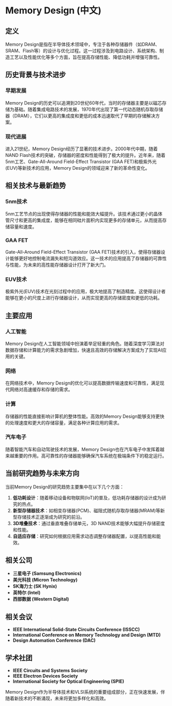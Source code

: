 # Memory Design (中文)

## 定义

Memory Design是指在半导体技术领域中，专注于各种存储器件（如DRAM、SRAM、Flash等）的设计与优化过程。这一过程涉及到电路设计、系统架构、制造工艺以及性能优化等多个方面，旨在提高存储性能、降低功耗并增强可靠性。

## 历史背景与技术进步

### 早期发展

Memory Design的历史可以追溯到20世纪60年代，当时的存储器主要是以磁芯存储为基础。随着集成电路技术的发展，1970年代出现了第一代动态随机存取存储器（DRAM），它们以更高的集成度和更低的成本迅速取代了早期的存储解决方案。

### 现代进展

进入21世纪，Memory Design经历了显著的技术进步。2000年代中期，随着NAND Flash技术的突破，存储器的密度和性能得到了极大的提升。近年来，随着5nm工艺、Gate-All-Around Field-Effect Transistor (GAA FET)和极紫外光(EUV)等新技术的应用，Memory Design的领域迎来了新的革命性变化。

## 相关技术与最新趋势

### 5nm技术

5nm工艺节点的出现使得存储器的性能和能效大幅提升。该技术通过更小的晶体管尺寸和更高的集成度，能够在相同硅片面积内实现更多的存储单元，从而提高存储容量和速度。

### GAA FET

Gate-All-Around Field-Effect Transistor (GAA FET)技术的引入，使得存储器设计能够更好地控制电流漏失和短沟道效应。这一技术的应用提高了存储器的可靠性与性能，为未来的高性能存储器设计打开了新大门。

### EUV技术

极紫外光(EUV)技术在光刻过程中的应用，极大地提高了制造精度。这使得设计者能够在更小的尺度上进行存储器设计，从而实现更高的存储密度和更低的功耗。

## 主要应用

### 人工智能

Memory Design在人工智能领域中扮演着举足轻重的角色。随着深度学习算法对数据存储和计算能力的需求急剧增加，快速且高效的存储解决方案成为了实现AI应用的关键。

### 网络

在网络技术中，Memory Design的优化可以提高数据传输速度和可靠性，满足现代网络对高速缓存和存储的需求。

### 计算

存储器的性能直接影响计算机的整体性能。高效的Memory Design能够支持更快的处理速度和更大的存储容量，满足各种计算应用的需求。

### 汽车电子

随着智能汽车和自动驾驶技术的发展，Memory Design也在汽车电子中发挥着越来越重要的作用。高可靠性的存储器能够确保汽车系统在极端条件下的稳定运行。

## 当前研究趋势与未来方向

当前Memory Design的研究趋势主要集中在以下几个方面：

1. **低功耗设计**：随着移动设备和物联网(IoT)的普及，低功耗存储器的设计成为研究的热点。
2. **新型存储器技术**：如相变存储器(PCM)、磁阻式随机存取存储器(MRAM)等新型存储技术正逐渐成为研究的前沿。
3. **3D堆叠技术**：通过垂直堆叠存储单元，3D NAND技术能够大幅提升存储密度和性能。
4. **自适应存储**：研究如何根据应用需求动态调整存储器配置，以提高性能和能效。

## 相关公司

- **三星电子 (Samsung Electronics)**
- **美光科技 (Micron Technology)**
- **SK海力士 (SK Hynix)**
- **英特尔 (Intel)**
- **西部数据 (Western Digital)**

## 相关会议

- **IEEE International Solid-State Circuits Conference (ISSCC)**
- **International Conference on Memory Technology and Design (MTD)**
- **Design Automation Conference (DAC)**

## 学术社团

- **IEEE Circuits and Systems Society**
- **IEEE Electron Devices Society**
- **International Society for Optical Engineering (SPIE)**

Memory Design作为半导体技术和VLSI系统的重要组成部分，正在快速发展，伴随着新技术的不断涌现，未来将更加多样化和高效。